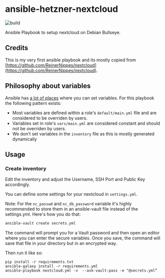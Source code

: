 # ansible-hetzner-nextcloud

![build](https://img.shields.io/gitlab/pipeline-status/ansible_technat/ansible-hetzner-nextcloud?branch=develop)

Ansible Playbook to setup nextcloud on Debian Bullseye.

## Credits

This is my very first ansible playbook and its mostly copied from [https://github.com/ReinerNippes/nextcloud](https://github.com/ReinerNippes/nextcloud).  

## Philosophy about variables

Ansible has [a lot of places](https://docs.ansible.com/ansible/latest/user_guide/playbooks_variables.html) where you can set variables. For this playbook the following pattern exists:

- Most variables are defined within a role's `default/main.yml` file and are considered to be overriden by users.
- Variables set in role's `vars/main.yml` are considered constant and should not be overriden by users.
- We don't set variables in the `inventory` file as this is mostly generated dynamically

## Usage

### Create inventory

Edit the inventory and adjust the Username, SSH Port and Public Key accordingly.

You can define some settings for your nextcloud in `settings.yml`.

Note: For the `nc_passwd` and `nc_db_password` variable it's highly recommended to store them in an ansible-vault file instead of the settings.yml. Here's how you do that:

```bash
ansible-vault create secrets.yml
```

The command will prompt you for a Vault password and then open an editor where you can enter the secure variables. Once you save, the command will save that file in your directory but in an encrypted way.

Then run it like so:

```console
pip install -r requirements.txt
ansible-galaxy install -r requirements.yml
ansible-playbook nextcloud.yml -v  --ask-vault-pass -e "@secrets.yml“
```
